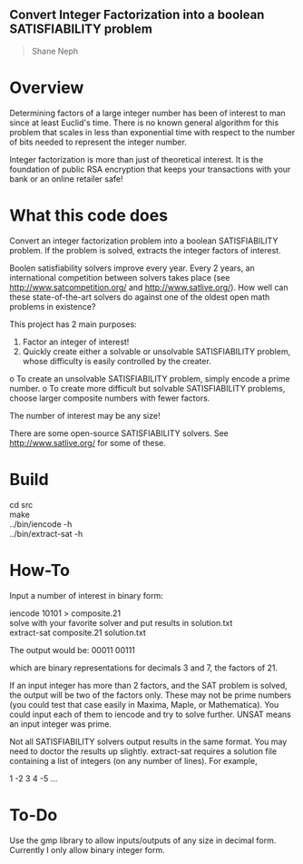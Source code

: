 ## Convert Integer Factorization into a boolean SATISFIABILITY problem ##
> Shane Neph


Overview
=========
Determining factors of a large integer number has been of interest to man since at least Euclid's time. There is no known 
general algorithm for this problem that scales in less than exponential time with respect to the number of bits needed 
to represent the integer number. 

Integer factorization is more than just of theoretical interest.  It is the foundation of public RSA encryption that keeps
your transactions with your bank or an online retailer safe!

What this code does
==================== 
Convert an integer factorization problem into a boolean SATISFIABILITY problem. 
If the problem is solved, extracts the integer factors of interest.
 
Boolen satisfiability solvers improve every year. Every 2 years, an international competition between solvers takes place (see 
http://www.satcompetition.org/ and http://www.satlive.org/).  How well can these state-of-the-art solvers do against one of the 
oldest open math problems in existence? 

This project has 2 main purposes: 
1) Factor an integer of interest! 
2) Quickly create either a solvable or unsolvable SATISFIABILITY problem, whose difficulty is easily controlled by the creater. 

o To create an unsolvable SATISFIABILITY problem, simply encode a prime number. 
o To create more difficult but solvable SATISFIABILITY problems, choose larger composite numbers with fewer factors.
 
The number of interest may be any size! 
 
There are some open-source SATISFIABILITY solvers.  See http://www.satlive.org/ for some of these.
 
Build
======
cd src  
make  
../bin/iencode -h  
../bin/extract-sat -h  

How-To
=======
Input a number of interest in binary form: 

iencode 10101 > composite.21  
solve with your favorite solver and put results in solution.txt  
extract-sat composite.21 solution.txt  

The output would be: 
00011 
00111 

which are binary representations for decimals 3 and 7, the factors of 21. 
 
If an input integer has more than 2 factors, and the SAT problem is solved, the output will be two of the factors only.  These 
may not be prime numbers (you could test that case easily in Maxima, Maple, or Mathematica).  You could input each of them to 
iencode and try to solve further. UNSAT means an input integer was prime.

Not all SATISFIABILITY solvers output results in the same format.  You may need to doctor the results up slightly.  extract-sat 
requires a solution file containing a list of integers (on any number of lines).  For example, 

1 -2 3 4 -5 ...

To-Do 
====== 
Use the gmp library to allow inputs/outputs of any size in decimal form.  Currently I only allow binary integer form. 
